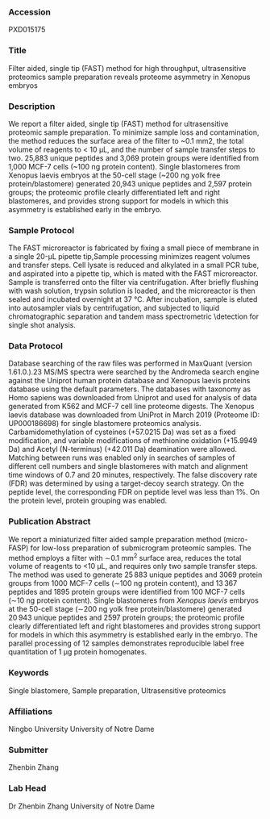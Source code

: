 ### Accession
PXD015175

### Title
Filter aided, single tip (FAST) method for high throughput, ultrasensitive proteomics sample preparation reveals proteome asymmetry in Xenopus embryos

### Description
We report a filter aided, single tip (FAST) method for ultrasensitive proteomic sample preparation. To minimize sample loss and contamination, the method reduces the surface area of the filter to ~0.1 mm2, the total volume of reagents to < 10 μL, and the number of sample transfer steps to two. 25,883 unique peptides and 3,069 protein groups were identified from 1,000 MCF-7 cells (~100 ng protein content). Single blastomeres from Xenopus laevis embryos at the 50-cell stage (~200 ng yolk free protein/blastomere) generated 20,943 unique peptides and 2,597 protein groups; the proteomic profile clearly differentiated left and right blastomeres, and provides strong support for models in which this asymmetry is established early in the embryo.

### Sample Protocol
The FAST microreactor is fabricated by fixing a small piece of membrane in a single 20-μL pipette tip,Sample processing minimizes reagent volumes and transfer steps. Cell lysate is reduced and alkylated in a small PCR tube, and aspirated into a pipette tip, which is mated with the FAST microreactor. Sample is transferred onto the filter via centrifugation. After briefly flushing with wash solution, trypsin solution is loaded, and the microreactor is then sealed and incubated overnight at 37 °C. After incubation, sample is eluted into autosampler vials by centrifugation, and subjected to liquid chromatographic separation and tandem mass spectrometric \detection for single shot analysis.

### Data Protocol
Database searching of the raw files was performed in MaxQuant (version 1.61.0.).23 MS/MS spectra were searched by the Andromeda search engine against the Uniprot human protein database and Xenopus laevis proteins database using the default parameters. The databases with taxonomy as Homo sapiens was downloaded from Uniprot and used for analysis of data generated from K562 and MCF-7 cell line proteome digests. The Xenopus laevis database was downloaded from UniProt in March 2019 (Proteome ID: UP000186698) for single blastomere proteomics analysis. Carbamidomethylation of cysteines (+57.0215 Da) was set as a fixed modification, and variable modifications of methionine oxidation (+15.9949 Da) and Acetyl (N-terminus) (+42.011 Da) deamination were allowed. Matching between runs was enabled only in searches of samples of different cell numbers and single blastomeres with match and alignment time windows of 0.7 and 20 minutes, respectively. The false discovery rate (FDR) was determined by using a target-decoy search strategy. On the peptide level, the corresponding FDR on peptide level was less than 1%. On the protein level, protein grouping was enabled.

### Publication Abstract
We report a miniaturized filter aided sample preparation method (micro-FASP) for low-loss preparation of submicrogram proteomic samples. The method employs a filter with &#x223c;0.1 mm<sup>2</sup> surface area, reduces the total volume of reagents to &lt;10 &#x3bc;L, and requires only two sample transfer steps. The method was used to generate 25&#x202f;883 unique peptides and 3069 protein groups from 1000 MCF-7 cells (&#x223c;100 ng protein content), and 13&#x202f;367 peptides and 1895 protein groups were identified from 100 MCF-7 cells (&#x223c;10 ng protein content). Single blastomeres from <i>Xenopus laevis</i> embryos at the 50-cell stage (&#x223c;200 ng yolk free protein/blastomere) generated 20&#x202f;943 unique peptides and 2597 protein groups; the proteomic profile clearly differentiated left and right blastomeres and provides strong support for models in which this asymmetry is established early in the embryo. The parallel processing of 12 samples demonstrates reproducible label free quantitation of 1 &#x3bc;g protein homogenates.

### Keywords
Single blastomere, Sample preparation, Ultrasensitive proteomics

### Affiliations
Ningbo University
University of Notre Dame

### Submitter
Zhenbin Zhang

### Lab Head
Dr Zhenbin Zhang
University of Notre Dame


